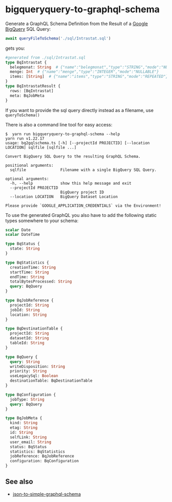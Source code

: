 # bigqueryquery-to-graphql-schema

Generate a GraphQL Schema Definition from the Result of a [Google BigQuery](https://cloud.google.com/bigquery/) SQL Query:

```js
await queryFileToSchema('./sql/Intrastat.sql')
```

gets you:

```graphql
#generated from ./sql/Intrastat.sql 
type BqIntrastat {
  belegmonat: String  # {"name":"belegmonat","type":"STRING","mode":"NULLABLE"} 
  menge: Int  # {"name":"menge","type":"INTEGER","mode":"NULLABLE"} 
  items: [String]  # {"name":"items","type":"STRING","mode":"REPEATED"} 
}
type BqIntrastatResult {
  rows: [BqIntrastat]
  meta: BqJobMeta
}
```

If you want to provide the sql query directly instead as a filename, use `queryToSchema()`

There is also a command line tool for easy access:

```
$  yarn run bigqueryquery-to-graphql-schema --help
yarn run v1.22.17
usage: bq2gqlschema.ts [-h] [--projectId PROJECTID] [--location LOCATION] sqlfile [sqlfile ...]

Convert BigQuery SQL Query to the resulting GraphQL Schema.

positional arguments:
  sqlfile               Filename with a single BigQuery SQL Query.

optional arguments:
  -h, --help            show this help message and exit
  --projectId PROJECTID
                        BigQuery project ID
  --location LOCATION   BigQuery Dataset Location

Please provide `GOOGLE_APPLICATION_CREDENTIALS` via the Environment!
```

To use the generated GraphQL you also have to add the following static types somewhere to your schema:

```graphql
scalar Date
scalar DateTime

type BqStatus {
  state: String
}

type BqStatistics {
  creationTime: String
  startTime: String
  endTime: String
  totalBytesProcessed: String
  query: BqQuery
}

type BqJobReference {
  projectId: String
  jobId: String
  location: String
}

type BqDestinationTable {
  projectId: String
  datasetId: String
  tableId: String
}

type BqQuery {
  query: String
  writeDisposition: String
  priority: String
  useLegacySql: Boolean
  destinationTable: BqDestinationTable
}

type BqConfiguration {
  jobType: String
  query: BqQuery
}

type BqJobMeta {
  kind: String
  etag: String
  id: String
  selfLink: String
  user_email: String
  status: BqStatus
  statistics: BqStatistics
  jobReference: BqJobReference
  configuration: BqConfiguration
}
```


## See also

* [json-to-simple-graphql-schema](https://github.com/walmartlabs/json-to-simple-graphql-schema)
